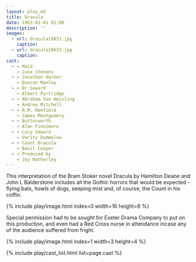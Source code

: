 ```yaml
---
layout: play_md
title: Dracula
date: 1963-01-01 01:00
description: ''
images:
  - url: dracula19631.jpg
    caption: 
  - url: dracula19632.jpg
    caption: 
cast:
  - - Maid 
    - June Stevens
  - - Jonathon Harker
    - Duncan Manley
  - - Dr Seward 
    - Albert Partridge
  - - Abraham Van Heisling 
    - Andrew Mitchell
  - - R.M. Renfield 
    - James Montgomery
  - - Butterworth 
    - Alan Finnimore
  - - Lucy Seward 
    - Verity Dummelow
  - - Count Dracula 
    - Basil Cooper
  - - Produced by 
    - Joy Hatherley
---
```


This interpretation of the Bram Stoker novel Dracula by Hamilton Deane and John L Balderstone includes all the Gothic horrors that would be expected - flying bats, howls of dogs, seeping mist and, of course, the Count in his coffin.

{% include play/image.html index=0 width=16 height=9 %}

Special permission had to be sought for Exeter Drama Company to put on this production, and even had a Red Cross nurse in attendance incase any of the audience suffered from fright.

{% include play/image.html index=1 width=3 height=4 %}

{% include play/cast_list.html list=page.cast %}
